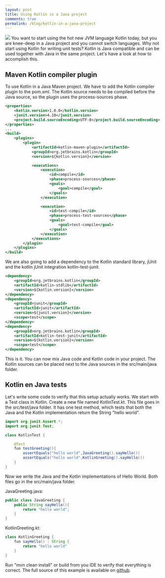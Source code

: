 ```yaml
---
layout: post
title: Using Kotlin in a Java project
comments: true
permalink: /blog/kotlin-in-a-java-project
---
```

[<img src="{{ site.url }}/img/github.svg">](https://github.com/erwindeg/kotlin-example)
You want to start using the hot new JVM language Kotlin today, but you are knee-deep in a Java project and you cannot switch languages. Why not start using Kotlin for writing unit tests? Kotlin is Java compatible and can be used together with Java in the same project. Let's have a look at how to accomplish this.

## Maven Kotlin compiler plugin
To use Kotlin in a Java Maven project. We have to add the Kotlin compiler plugin to the pom.xml. The Kotlin source needs to be compiled before the Java source, so the plugin uses the process-sources phase.

```xml
<properties>
	<kotlin.version>1.0.0</kotlin.version>
	<junit.version>4.10</junit.version>
	<project.build.sourceEncoding>UTF-8</project.build.sourceEncoding>
</properties>
...
<build>
	<plugins>
		<plugin>
			<artifactId>kotlin-maven-plugin</artifactId>
			<groupId>org.jetbrains.kotlin</groupId>
			<version>${kotlin.version}</version>

			<executions>
				<execution>
					<id>compile</id>
					<phase>process-sources</phase>
					<goals>
						<goal>compile</goal>
					</goals>
				</execution>

				<execution>
					<id>test-compile</id>
					<phase>process-test-sources</phase>
					<goals>
						<goal>test-compile</goal>
					</goals>
				</execution>
			</executions>
		</plugin>
	</plugins>
</build>
```

We are also going to add a dependency to the Kotlin standard library, jUnit and the kotlin jUnit integration kotlin-test-junit.

```xml
<dependency>
	<groupId>org.jetbrains.kotlin</groupId>
	<artifactId>kotlin-stdlib</artifactId>
	<version>${kotlin.version}</version>
</dependency>
<dependency>
	<groupId>junit</groupId>
	<artifactId>junit</artifactId>
	<version>${junit.version}</version>
	<scope>test</scope>
</dependency>
<dependency>
	<groupId>org.jetbrains.kotlin</groupId>
	<artifactId>kotlin-test-junit</artifactId>
	<version>${kotlin.version}</version>
	<scope>test</scope>
</dependency>
```

This is it. You can now mix Java code and Kotlin code in your project. The Kotlin sources can be placed next to the Java sources in the src/main/java folder.

## Kotlin en Java tests
Let's write some code to verify that this setup actually works. We start with a Test class in Kotlin. Create a new file named KotlinTest.kt. This file goes in the src/test/java folder. It has one test method, which tests that both the Java and the Kotlin implementation return the String "hello world".

```java
import org.junit.Assert.*;
import org.junit.Test;

class KotlinTest {

	@Test
	fun testGreeting(){
		assertEquals("hello world",JavaGreeting().sayHello())
		assertEquals("hello world",KotlinGreeting().sayHello())
	}
}
```

Now we write the Java and the Kotlin implementations of Hello World. Both files go in the src/main/java folder.

JavaGreeting.java:

```java
public class JavaGreeting {
	public String sayHello(){
		return "hello world";
	}
}
```

KotlinGreeting.kt:

```java
class KotlinGreeting {
	fun sayHello() : String {
		return "hello world"
	}
}
```

Run "mvn clean install" or build from you IDE to verify that everything is correct. The full source of this example is available on [github](https://github.com/erwindeg/kotlin-example).

